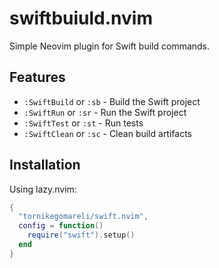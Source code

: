 # swiftbuiuld.nvim

Simple Neovim plugin for Swift build commands.

## Features
- `:SwiftBuild` or `:sb` - Build the Swift project
- `:SwiftRun` or `:sr` - Run the Swift project
- `:SwiftTest` or `:st` - Run tests
- `:SwiftClean` or `:sc` - Clean build artifacts

## Installation

Using lazy.nvim:
```lua
{
  "tornikegomareli/swift.nvim",
  config = function()
    require("swift").setup()
  end
}
